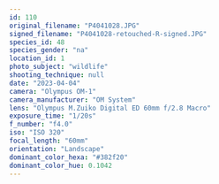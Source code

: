```yaml
---
id: 110
original_filename: "P4041028.JPG"
signed_filename: "P4041028-retouched-R-signed.JPG"
species_id: 48
species_gender: "na"
location_id: 1
photo_subject: "wildlife"
shooting_technique: null
date: "2023-04-04"
camera: "Olympus OM-1"
camera_manufacturer: "OM System"
lens: "Olympus M.Zuiko Digital ED 60mm f/2.8 Macro"
exposure_time: "1/20s"
f_number: "f4.0"
iso: "ISO 320"
focal_length: "60mm"
orientation: "Landscape"
dominant_color_hexa: "#382f20"
dominant_color_hue: 0.1042
---
```

